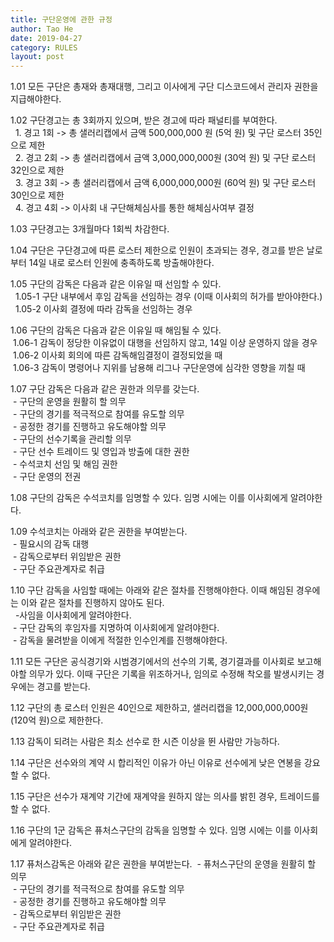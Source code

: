 ```yaml
---
title: 구단운영에 관한 규정
author: Tao He
date: 2019-04-27
category: RULES
layout: post
---
```


1.01 모든 구단은 총재와 총재대행, 그리고 이사에게 구단 디스코드에서 관리자 권한을 지급해야한다.

1.02 구단경고는 총 3회까지 있으며, 받은 경고에 따라 패널티를 부여한다. <br>
&nbsp; 1. 경고 1회 -> 총 샐러리캡에서 금액 500,000,000 원 (5억 원) 및 구단 로스터 35인으로 제한 <br>
&nbsp; 2. 경고 2회 -> 총 샐러리캡에서 금액 3,000,000,000원 (30억 원) 및 구단 로스터 32인으로 제한 <br>
&nbsp; 3. 경고 3회 -> 총 샐러리캡에서 금액 6,000,000,000원 (60억 원) 및 구단 로스터 30인으로 제한 <br> 
&nbsp; 4. 경고 4회 -> 이사회 내 구단해체심사를 통한 해체심사여부 결정

1.03 구단경고는 3개월마다 1회씩 차감한다.

1.04 구단은 구단경고에 따른 로스터 제한으로 인원이 초과되는 경우, 경고를 받은 날로부터 14일 내로 로스터 인원에 충족하도록 방출해야한다.

1.05 구단의 감독은 다음과 같은 이유일 때 선임할 수 있다. <br>
&nbsp; 1.05-1 구단 내부에서 후임 감독을 선임하는 경우 (이때 이사회의 허가를 받아야한다.) <br>
&nbsp; 1.05-2 이사회 결정에 따라 감독을 선임하는 경우

1.06 구단의 감독은 다음과 같은 이유일 때 해임될 수 있다. <br>
&nbsp;1.06-1 감독이 정당한 이유없이 대행을 선임하지 않고, 14일 이상 운영하지 않을 경우 <br>
&nbsp;1.06-2 이사회 회의에 따른 감독해임결정이 결정되었을 때 <br>
&nbsp;1.06-3 감독이 명령어나 지위를 남용해 리그나 구단운영에 심각한 영향을 끼칠 때

1.07 구단 감독은 다음과 같은 권한과 의무를 갖는다.<br>
&nbsp;- 구단의 운영을 원활히 할 의무<br>
&nbsp;- 구단의 경기를 적극적으로 참여를 유도할 의무<br>
&nbsp;- 공정한 경기를 진행하고 유도해야할 의무<br>
&nbsp;- 구단의 선수기록을 관리할 의무<br>
&nbsp;- 구단 선수 트레이드 및 영입과 방출에 대한 권한<br>
&nbsp;- 수석코치 선임 및 해임 권한<br>
&nbsp;- 구단 운영의 전권

1.08 구단의 감독은 수석코치를 임명할 수 있다. 임명 시에는 이를 이사회에게 알려야한다.

1.09 수석코치는 아래와 같은 권한을 부여받는다.<br>
&nbsp;- 필요시의 감독 대행<br>
&nbsp;- 감독으로부터 위임받은 권한<br>
&nbsp;- 구단 주요관계자로 취급

1.10 구단 감독을 사임할 때에는 아래와 같은 절차를 진행해야한다. 이때 해임된 경우에는 이와 같은 절차를 진행하지 않아도 된다.<br>
&nbsp; -사임을 이사회에게 알려야한다.<br>
&nbsp;- 구단 감독의 후임자를 지명하여 이사회에게 알려야한다.<br>
&nbsp;- 감독을 물려받을 이에게 적절한 인수인계를 진행해야한다.

1.11 모든 구단은 공식경기와 시범경기에서의 선수의 기록, 경기결과를 이사회로 보고해야할 의무가 있다. 이때 구단은 기록을 위조하거나, 임의로 수정해 착오를 발생시키는 경우에는 경고를 받는다.

1.12 구단의 총 로스터 인원은 40인으로 제한하고, 샐러리캡을 12,000,000,000원 (120억 원)으로 제한한다.

1.13 감독이 되려는 사람은 최소 선수로 한 시즌 이상을 뛴 사람만 가능하다.

1.14 구단은 선수와의 계약 시 합리적인 이유가 아닌 이유로 선수에게 낮은 연봉을 강요할 수 없다.

1.15 구단은 선수가 재계약 기간에 재계약을 원하지 않는 의사를 밝힌 경우, 트레이드를 할 수 없다. 

1.16 구단의 1군 감독은 퓨처스구단의 감독을 임명할 수 있다. 임명 시에는 이를 이사회에게 알려야한다.

1.17 퓨처스감독은 아래와 같은 권한을 부여받는다.
&nbsp;- 퓨처스구단의 운영을 원활히 할 의무<br>
&nbsp;- 구단의 경기를 적극적으로 참여를 유도할 의무<br>
&nbsp;- 공정한 경기를 진행하고 유도해야할 의무<br>
&nbsp;- 감독으로부터 위임받은 권한<br>
&nbsp;- 구단 주요관계자로 취급
